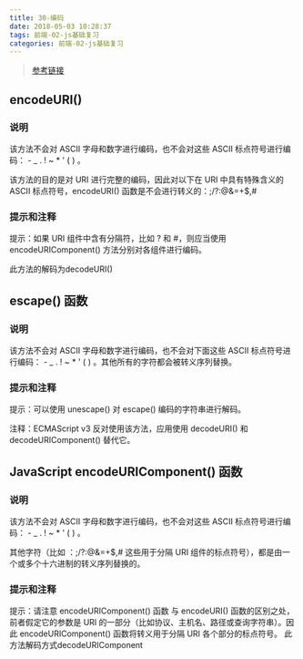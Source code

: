 ```yaml
---
title: 30-编码
date: 2018-05-03 10:28:37
tags: 前端-02-js基础复习
categories: 前端-02-js基础复习
---
```

> [参考链接](http://www.cnblogs.com/andiki/articles/1399720.html)
## encodeURI()
### 说明

该方法不会对 ASCII 字母和数字进行编码，也不会对这些 ASCII 标点符号进行编码： - _ . ! ~ * ' ( ) 。

该方法的目的是对 URI 进行完整的编码，因此对以下在 URI 中具有特殊含义的 ASCII 标点符号，encodeURI() 函数是不会进行转义的：;/?:@&=+$,#

### 提示和注释

提示：如果 URI 组件中含有分隔符，比如 ? 和 #，则应当使用 encodeURIComponent() 方法分别对各组件进行编码。

此方法的解码为decodeURI()

## escape() 函数

### 说明

该方法不会对 ASCII 字母和数字进行编码，也不会对下面这些 ASCII 标点符号进行编码： - _ . ! ~ * ' ( ) 。其他所有的字符都会被转义序列替换。

### 提示和注释

提示：可以使用 unescape() 对 escape() 编码的字符串进行解码。

注释：ECMAScript v3 反对使用该方法，应用使用 decodeURI() 和 decodeURIComponent() 替代它。

## JavaScript encodeURIComponent() 函数

### 说明

该方法不会对 ASCII 字母和数字进行编码，也不会对这些 ASCII 标点符号进行编码： - _ . ! ~ * ' ( ) 。

其他字符（比如 ：;/?:@&=+$,# 这些用于分隔 URI 组件的标点符号），都是由一个或多个十六进制的转义序列替换的。

### 提示和注释

提示：请注意 encodeURIComponent() 函数 与 encodeURI() 函数的区别之处，前者假定它的参数是 URI 的一部分（比如协议、主机名、路径或查询字符串）。因此 encodeURIComponent() 函数将转义用于分隔 URI 各个部分的标点符号。
此方法解码方式decodeURIComponent
